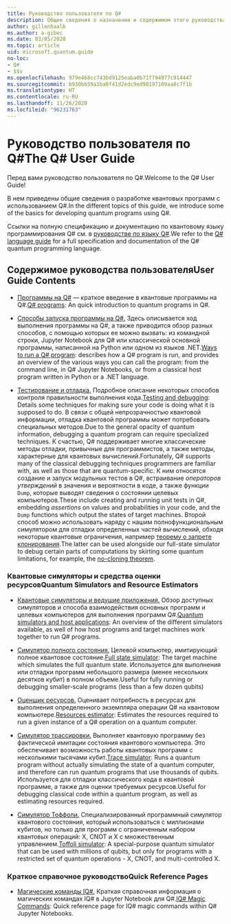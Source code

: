 ```yaml
---
title: Руководство пользователя по Q#
description: Общие сведения о назначении и содержимом этого руководства пользователя
author: gillenhaalb
ms.author: a-gibec
ms.date: 03/05/2020
ms.topic: article
uid: microsoft.quantum.guide
no-loc:
- Q#
- $$v
ms.openlocfilehash: 979e468cc743bd9125eaba0b71f794977c914447
ms.sourcegitcommit: b930bb59a1ba8f41d2edc9ed98197109aa8c7f1b
ms.translationtype: HT
ms.contentlocale: ru-RU
ms.lasthandoff: 11/26/2020
ms.locfileid: "96231763"
---
```

# <a name="the-no-locq-user-guide"></a><span data-ttu-id="c8e4f-103">Руководство пользователя по Q#</span><span class="sxs-lookup"><span data-stu-id="c8e4f-103">The Q# User Guide</span></span>

<span data-ttu-id="c8e4f-104">Перед вами руководство пользователя по Q#.</span><span class="sxs-lookup"><span data-stu-id="c8e4f-104">Welcome to the Q# User Guide!</span></span> 

<span data-ttu-id="c8e4f-105">В нем приведены общие сведения о разработке квантовых программ с использованием Q#.</span><span class="sxs-lookup"><span data-stu-id="c8e4f-105">In the different topics of this guide, we introduce some of the basics for developing quantum programs using Q#.</span></span>

<span data-ttu-id="c8e4f-106">Ссылки на полную спецификацию и документацию по квантовому языку программирования Q# см. в [руководстве по языку Q#](xref:microsoft.quantum.qsharp.index).</span><span class="sxs-lookup"><span data-stu-id="c8e4f-106">We refer to the [Q# language guide](xref:microsoft.quantum.qsharp.index) for a full specification and documentation of the Q# quantum programming language.</span></span> 

## <a name="user-guide-contents"></a><span data-ttu-id="c8e4f-107">Содержимое руководства пользователя</span><span class="sxs-lookup"><span data-stu-id="c8e4f-107">User Guide Contents</span></span>

- <span data-ttu-id="c8e4f-108">[Программы на Q#](xref:microsoft.quantum.guide.programs) — краткое введение в квантовые программы на Q#.</span><span class="sxs-lookup"><span data-stu-id="c8e4f-108">[Q# programs](xref:microsoft.quantum.guide.programs): An quick introduction to quantum programs in Q#.</span></span> 

- <span data-ttu-id="c8e4f-109">[Способы запуска программы на Q#.](xref:microsoft.quantum.guide.host-programs) Здесь описывается ход выполнения программы на Q#, а также приводится обзор разных способов, с помощью которых ее можно вызвать: из командной строки, Jupyter Notebook для Q# или классической основной программы, написанной на Python или одном из языков .NET.</span><span class="sxs-lookup"><span data-stu-id="c8e4f-109">[Ways to run a Q# program](xref:microsoft.quantum.guide.host-programs): describes how a Q# program is run, and provides an overview of the various ways you can call the program: from the command line, in Q# Jupyter Notebooks, or from a classical host program written in Python or a .NET language.</span></span>

- <span data-ttu-id="c8e4f-110">[Тестирование и отладка.](xref:microsoft.quantum.guide.testingdebugging) Подробное описание некоторых способов контроля правильности выполнения кода.</span><span class="sxs-lookup"><span data-stu-id="c8e4f-110">[Testing and debugging](xref:microsoft.quantum.guide.testingdebugging): Details some techniques for making sure your code is doing what it is supposed to do.</span></span> 
    <span data-ttu-id="c8e4f-111">В связи с общей непрозрачностью квантовой информации, отладка квантовой программы может потребовать специальных методов.</span><span class="sxs-lookup"><span data-stu-id="c8e4f-111">Due to the general opacity of quantum information, debugging a quantum program can require specialized techniques.</span></span> 
    <span data-ttu-id="c8e4f-112">К счастью, Q# поддерживает многие классические методы отладки, привычные для программистов, а также методы, характерные для квантовых вычислений.</span><span class="sxs-lookup"><span data-stu-id="c8e4f-112">Fortunately, Q# supports many of the classical debugging techniques programmers are familiar with, as well as those that are quantum-specific.</span></span> <span data-ttu-id="c8e4f-113">К ним относятся создание и запуск модульных тестов в Q#, встраивание *операторов утверждений* в значения и вероятности в коде, а также функции `Dump`, которые выводят сведения о состоянии целевых компьютеров.</span><span class="sxs-lookup"><span data-stu-id="c8e4f-113">These include creating and running unit tests in Q#, embedding *assertions* on values and probabilities in your code, and the `Dump` functions which output the states of target machines.</span></span> 
    <span data-ttu-id="c8e4f-114">Второй способ можно использовать наряду с нашим полнофункциональным симулятором для отладки определенных частей вычислений, обходя некоторые квантовые ограничения, например [теорему о запрете клонирования](xref:microsoft.quantum.concepts.pauli).</span><span class="sxs-lookup"><span data-stu-id="c8e4f-114">The latter can be used alongside our full-state simulator to debug certain parts of computations by skirting some quantum limitations, for example, the [no-cloning theorem](xref:microsoft.quantum.concepts.pauli).</span></span>

### <a name="quantum-simulators-and-resource-estimators"></a><span data-ttu-id="c8e4f-115">Квантовые симуляторы и средства оценки ресурсов</span><span class="sxs-lookup"><span data-stu-id="c8e4f-115">Quantum Simulators and Resource Estimators</span></span>

- <span data-ttu-id="c8e4f-116">[Квантовые симуляторы и ведущие приложения.](xref:microsoft.quantum.machines) Обзор доступных симуляторов и способа взаимодействия основных программ и целевых компьютеров для выполнения программ Q#.</span><span class="sxs-lookup"><span data-stu-id="c8e4f-116">[Quantum simulators and host applications](xref:microsoft.quantum.machines): An overview of the different simulators available, as well of how host programs and target machines work together to run Q# programs.</span></span>

- <span data-ttu-id="c8e4f-117">[Симулятор полного состояния.](xref:microsoft.quantum.machines.full-state-simulator) Целевой компьютер, имитирующий полное квантовое состояние.</span><span class="sxs-lookup"><span data-stu-id="c8e4f-117">[Full state simulator](xref:microsoft.quantum.machines.full-state-simulator): The target machine which simulates the full quantum state.</span></span> <span data-ttu-id="c8e4f-118">Используется для выполнения или отладки программ небольшого размера (менее нескольких десятков кубит) в полном объеме.</span><span class="sxs-lookup"><span data-stu-id="c8e4f-118">Useful for fully running or debugging smaller-scale programs (less than a few dozen qubits)</span></span>

- <span data-ttu-id="c8e4f-119">[Оценщик ресурсов.](xref:microsoft.quantum.machines.resources-estimator) Оценивает потребность в ресурсах для выполнения определенного экземпляра операции Q# на квантовом компьютере.</span><span class="sxs-lookup"><span data-stu-id="c8e4f-119">[Resources estimator](xref:microsoft.quantum.machines.resources-estimator): Estimates the resources required to run a given instance of a Q# operation on a quantum computer.</span></span>

- <span data-ttu-id="c8e4f-120">[Симулятор трассировки.](xref:microsoft.quantum.machines.qc-trace-simulator.intro) Выполняет квантовую программу без фактической имитации состояния квантового компьютера. Это обеспечивает возможность работы квантовых программ с несколькими тысячами кубит.</span><span class="sxs-lookup"><span data-stu-id="c8e4f-120">[Trace simulator](xref:microsoft.quantum.machines.qc-trace-simulator.intro): Runs a quantum program without actually simulating the state of a quantum computer, and therefore can run quantum programs that use thousands of qubits.</span></span> <span data-ttu-id="c8e4f-121">Используется для отладки классического кода в квантовой программе, а также для оценки требуемых ресурсов.</span><span class="sxs-lookup"><span data-stu-id="c8e4f-121">Useful for debugging classical code within a quantum program, as well as estimating resources required.</span></span>

- <span data-ttu-id="c8e4f-122">[Симулятор Тоффоли.](xref:microsoft.quantum.machines.toffoli-simulator) Специализированный программный симулятор квантового состояния, который использоваться с миллионами кубитов, но только для программ с ограниченным набором квантовых операций: X, CNOT и X с множественным управлением.</span><span class="sxs-lookup"><span data-stu-id="c8e4f-122">[Toffoli simulator](xref:microsoft.quantum.machines.toffoli-simulator): A special-purpose quantum simulator that can be used with millions of qubits, but only for programs with a restricted set of quantum operations - X, CNOT, and multi-controlled X.</span></span>

### <a name="quick-reference-pages"></a><span data-ttu-id="c8e4f-123">Краткое справочное руководство</span><span class="sxs-lookup"><span data-stu-id="c8e4f-123">Quick Reference Pages</span></span>

- <span data-ttu-id="c8e4f-124">[Магические команды IQ#.](xref:microsoft.quantum.guide.quickref.iqsharp) Краткая справочная информация о магических командах IQ# в Jupyter Notebook для Q#.</span><span class="sxs-lookup"><span data-stu-id="c8e4f-124">[IQ# Magic Commands](xref:microsoft.quantum.guide.quickref.iqsharp): Quick reference page for IQ# magic commands within Q# Jupyter Notebooks.</span></span>
